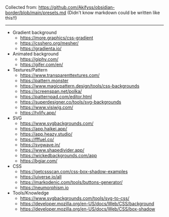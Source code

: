 Collected from: <https://github.com/Akifyss/obsidian-border/blob/main/presets.md>
(Didn't know markdown could be written like this!!)

---

+ Gradient background
  + <https://more.graphics/css-gradient>
  + <https://csshero.org/mesher/>
  + <https://gradienta.io/>
+ Animated background
  + <https://giphy.com/>
  + <https://gifer.com/en/>
+ Textures/Pattern
  + <https://www.transparenttextures.com/>
  + <https://pattern.monster>
  + <https://www.magicpattern.design/tools/css-backgrounds>
  + <https://screenspan.net/polka/>
  + <https://patternpad.com/editor.html>
  + <https://superdesigner.co/tools/svg-backgrounds>
  + <https://www.visiwig.com/>
  + <https://tylify.app/>
+ SVG
  + <https://www.svgbackgrounds.com/>
  + <https://app.haikei.app/>
  + <https://app.heazy.studio/>
  + <https://fffuel.co/>
  + <https://svgwave.in/>
  + <https://www.shapedivider.app/>
  + <https://wickedbackgrounds.com/app>
  + <https://bgjar.com/>
+ CSS
  + <https://getcssscan.com/css-box-shadow-examples>
  + <https://uiverse.io/all>
  + <https://markodenic.com/tools/buttons-generator/>
  + <https://neumorphism.io>
+ Tools/Knowledge
  + <https://www.svgbackgrounds.com/tools/svg-to-css/>
  + <https://developer.mozilla.org/en-US/docs/Web/CSS/background>
  + <https://developer.mozilla.org/en-US/docs/Web/CSS/box-shadow>